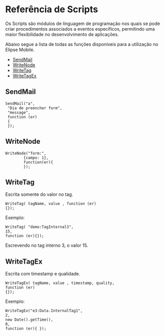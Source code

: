 # Referência de Scripts

  Os Scripts são módulos de linguagem de programação nos quais se pode criar procedimentos associados a eventos específicos, permitindo uma maior flexibilidade no desenvolvimento de aplicações.

  Abaixo segue a lista de todas as funções disponíveis para a utilização no Elipse Mobile.
* [SendMail](#sendmail)
* [WriteNode](#writenode)
* [WriteTag](#writetag)
* [WriteTagEx](#writetagex)

## SendMail

```
SendMail("a",
 "Dia de preencher form",
 "message",
 function (er) 
 {
 });
 ```
 
 ## WriteNode
 
 ```
 WriteNode("form:", 
         {campo: 1}, 
         function(er){
         });
 ```
 

## WriteTag 
Escrita somente do valor no tag.

```
WriteTag( tagName, value , function (er) 
{});
```

Exemplo:
```
WriteTag( "demo:TagInternal3",
15,
function (er){});
```
Escrevendo no tag interno 3, o valor 15.

## WriteTagEx 
Escrita com timestamp e qualidade.

```
WriteTagEx( tagName, value , timestamp, quality, 
function (er) 
{});
```

Exemplo:
```
WriteTagEx("e3:Data.InternalTag1", 
2,
new Date().getTime(), 
0,
function (er){ });
```
